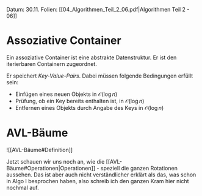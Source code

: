 Datum: 30.11.
Folien: [[04_Algorithmen_Teil_2_06.pdf|Algorithmen Teil 2 - 06]]

# Assoziative Container
Ein assoziative Container ist eine abstrakte Datenstruktur. Er ist den iterierbaren Containern zugeordnet.

Er speichert *Key-Value-Pairs*. Dabei müssen folgende Bedingungen erfüllt sein:
- Einfügen eines neuen Objekts in $\mathcal{O}(\log n)$
- Prüfung, ob ein Key bereits enthalten ist, in $\mathcal{O}(\log n)$
- Entfernen eines Objekts durch Angabe des Keys in $\mathcal{O}(\log n)$

# AVL-Bäume
![[AVL-Bäume#Definition]]

Jetzt schauen wir uns noch an, wie die [[AVL-Bäume#Operationen|Operationen]] - speziell die ganzen Rotationen aussehen. Das ist aber auch nicht verständlicher erklärt als das, was schon in Algo I besprochen haben, also schreib ich den ganzen Kram hier nicht nochmal auf.